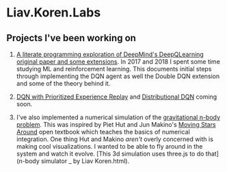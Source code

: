 # Liav.Koren.Labs
## Projects I've been working on

1. [A literate programming exploration of DeepMind's DeepQLearning original paper and some extensions](2018-06-DQN-Part1.html). In 2017 and 2018 I spent some time studying ML and reinforcement learning. This documents initial steps through implementing the DQN agent as well the Double DQN extension and some of the theory behind it. 

1. [DQN with Prioritized Experience Replay](https://github.com/liavkoren/ai-ml-rl/blob/master/dqn_implementations/mine/DQN%20part%201.5%20-%20PER.ipynb) and [Distributional DQN](https://github.com/liavkoren/ai-ml-rl/blob/master/dqn_implementations/mine/DQN%20part%202%20--%20Distributional%20DQN.ipynb) coming soon. 

1. I've also implemented a numerical simulation of the [gravitational n-body problem](https://en.wikipedia.org/wiki/N-body_problem). This was inspired by Piet Hut and Jun Makino's [Moving Stars Around](http://citeseerx.ist.psu.edu/viewdoc/download?doi=10.1.1.600.955&rep=rep1&type=pdf) open textbook which teaches the basics of numerical integration. One thing Hut and Makino *aren't* overly concerned with is making cool visualizations. I wanted to be able to fly around in the system and watch it evolve. [This 3d simulation uses three.js to do that](n-body simulator _ by Liav Koren.html).